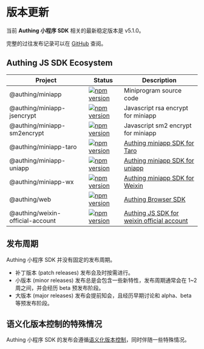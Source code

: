 # 版本更新

当前 **Authing 小程序 SDK** 相关的最新稳定版本是 v5.1.0。

完整的过往发布记录可以在 [GitHub](https://github.com/Authing/authing-js-sdk/releases) 查阅。

## Authing JS SDK Ecosystem

|Project|Status|Description
|-----|----|----|
|@authing/miniapp|[![npm version](https://badge.fury.io/js/@authing%2Fminiapp.svg)](https://www.npmjs.com/package/@authing/miniapp)|Miniprogram source code|
|@authing/miniapp-jsencrypt|[![npm version](https://badge.fury.io/js/@authing%2Fminiapp-jsencrypt.svg)](https://www.npmjs.com/package/@authing/miniapp-jsencrypt)|Javascript rsa encrypt for miniapp|
|@authing/miniapp-sm2encrypt|[![npm version](https://badge.fury.io/js/@authing%2Fminiapp-sm2encrypt.svg)](https://www.npmjs.com/package/@authing/miniapp-sm2encrypt)|Javascript sm2 encrypt for miniapp|
|@authing/miniapp-taro|[![npm version](https://badge.fury.io/js/@authing%2Fminiapp-taro.svg)](https://www.npmjs.com/package/@authing/miniapp-taro)|<a href="https://docs.authing.cn/v2/reference/sdk-for-weixin-miniapp.html" target="_blank">Authing miniapp SDK for Taro</a>|
|@authing/miniapp-uniapp|[![npm version](https://badge.fury.io/js/@authing%2Fminiapp-uniapp.svg)](https://www.npmjs.com/package/@authing/miniapp-uniapp)|<a href="https://docs.authing.cn/v2/reference/sdk-for-weixin-miniapp.html" target="_blank">Authing miniapp SDK for uniapp</a>|
|@authing/miniapp-wx|[![npm version](https://badge.fury.io/js/@authing%2Fminiapp-wx.svg)](https://www.npmjs.com/package/@authing/miniapp-wx)|<a href="https://docs.authing.cn/v2/reference/sdk-for-weixin-miniapp.html" target="_blank">Authing miniapp SDK for Weixin</a>|
|@authing/web|[![npm version](https://badge.fury.io/js/@authing%2Fweb.svg)](https://www.npmjs.com/package/@authing/web)|<a href="https://docs.authing.cn/v2/reference/sdk-for-sso-spa.html" target="_blank">Authing Browser SDK</a>|
|@authing/weixin-official-account|[![npm version](https://badge.fury.io/js/@authing%2Fweixin-official-account.svg)](https://www.npmjs.com/package/@authing/weixin-official-account)|<a href="https://docs.authing.cn/v2/reference/sdk-for-weixin-official-account.html" target="_blank">Authing JS SDK for weixin official account</a>|

## 发布周期

Authing 小程序 SDK 并没有固定的发布周期。

- 补丁版本 (patch releases) 发布会及时按需进行。
- 小版本 (minor releases) 发布总是会包含一些新特性，发布周期通常会在 1~2 周之间，并会经历 beta 预发布阶段。
- 大版本 (major releases) 发布会提前知会，且经历早期讨论和 alpha、beta 等预发布阶段。

## 语义化版本控制的特殊情况

Authing 小程序 SDK 的发布会遵循[语义化版本控制](https://semver.org/)，同时伴随一些特殊情况。
